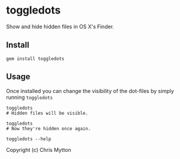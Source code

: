 toggledots
==========

Show and hide hidden files in OS X's Finder.

## Install

    gem install toggledots

## Usage

Once installed you can change the visibility of the dot-files by simply running `toggledots`

    toggledots
    # Hidden files will be visible.

    toggledots
    # Now they're hidden once again.

    toggledots --help

Copyright (c) Chris Mytton
